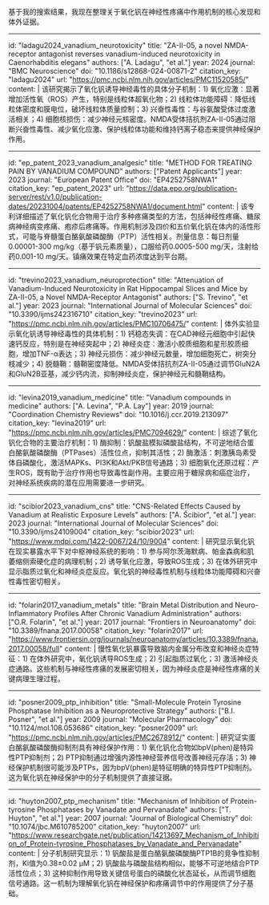基于我的搜索结果，我现在整理关于氧化钒在神经性疼痛中作用机制的核心发现和体外证据。

----
id: "ladagu2024_vanadium_neurotoxicity"
title: "ZA-II-05, a novel NMDA-receptor antagonist reverses vanadium-induced neurotoxicity in Caenorhabditis elegans"
authors: ["A. Ladagu", "et al."]
year: 2024
journal: "BMC Neuroscience"
doi: "10.1186/s12868-024-00871-2"
citation_key: "ladagu2024"
url: "https://pmc.ncbi.nlm.nih.gov/articles/PMC11520585/"
content: |
  该研究揭示了氧化钒诱导神经毒性的具体分子机制：1) 氧化应激：显著增加活性氧（ROS）产生，特别是线粒体超氧化物；2) 线粒体功能障碍：降低线粒体密度和膜电位，破坏线粒体质量控制；3) 兴奋性毒性：与谷氨酸受体过度激活相关；4) 细胞核损伤：减少神经元核密度。NMDA受体拮抗剂ZA-II-05通过阻断兴奋性毒性、减少氧化应激、保护线粒体功能和维持钙离子稳态来提供神经保护作用。

----
id: "ep_patent_2023_vanadium_analgesic"
title: "METHOD FOR TREATING PAIN BY VANADIUM COMPOUND"
authors: ["Patent Applicants"]
year: 2023
journal: "European Patent Office"
doi: "EP4252758NWA1"
citation_key: "ep_patent_2023"
url: "https://data.epo.org/publication-server/rest/v1.0/publication-dates/20231004/patents/EP4252758NWA1/document.html"
content: |
  该专利详细描述了氧化钒化合物用于治疗多种疼痛类型的方法，包括神经性疼痛、糖尿病神经病变疼痛、疱疹后疼痛等。作用机制涉及四价和五价氧化钒在体内的活性形式，可能与脊髓蛋白酪氨酸磷酸酶（PTP）活性相关。剂量信息：每日剂量0.00001-300 mg/kg（基于钒元素质量），口服给药0.0005-500 mg/天，注射给药0.001-10 mg/天。镇痛效果在特定血药浓度达到平台期。

----
id: "trevino2023_vanadium_neuroprotection"
title: "Attenuation of Vanadium-Induced Neurotoxicity in Rat Hippocampal Slices and Mice by ZA-II-05, a Novel NMDA-Receptor Antagonist"
authors: ["S. Trevino", "et al."]
year: 2023
journal: "International Journal of Molecular Sciences"
doi: "10.3390/ijms242316710"
citation_key: "trevino2023"
url: "https://pmc.ncbi.nlm.nih.gov/articles/PMC10706475/"
content: |
  体外实验显示氧化钒诱导神经毒性的具体机制：1) 钙稳态失调：在CAD神经元细胞中引起快速钙反应，特别是在神经突起中；2) 神经炎症：激活小胶质细胞和星形胶质细胞，增加TNF-α表达；3) 神经元损伤：减少神经元数量，增加细胞死亡，树突分枝减少；4) 脱髓鞘：髓鞘密度降低。NMDA受体拮抗剂ZA-II-05通过调节GluN2A和GluN2B亚基，减少钙内流，抑制神经炎症，保护神经元和髓鞘结构。

----
id: "levina2019_vanadium_medicine"
title: "Vanadium compounds in medicine"
authors: ["A. Levina", "P.A. Lay"]
year: 2019
journal: "Coordination Chemistry Reviews"
doi: "10.1016/j.ccr.2019.213097"
citation_key: "levina2019"
url: "https://pmc.ncbi.nlm.nih.gov/articles/PMC7094629/"
content: |
  综述了氧化钒化合物的主要治疗机制：1) 酶抑制：钒酸盐模拟磷酸盐结构，不可逆地结合蛋白酪氨酸磷酸酶（PTPases）活性位点，抑制其活性；2) 酶激活：刺激胰岛素受体自磷酸化，激活MAPKs、PI3K和Akt/PKB信号通路；3) 细胞氧化还原过程：产生ROS，既有助于治疗作用也导致毒性副作用。主要应用于糖尿病和癌症治疗，对神经系统疾病的潜在应用需要进一步研究。

----
id: "scibior2023_vanadium_cns"
title: "CNS-Related Effects Caused by Vanadium at Realistic Exposure Levels"
authors: ["A. Ścibior", "et al."]
year: 2023
journal: "International Journal of Molecular Sciences"
doi: "10.3390/ijms24109004"
citation_key: "scibior2023"
url: "https://www.mdpi.com/1422-0067/24/10/9004"
content: |
  研究显示氧化钒在现实暴露水平下对中枢神经系统的影响：1) 参与阿尔茨海默病、帕金森病和肌萎缩侧索硬化症的病理机制；2) 诱导氧化应激，导致ROS生成；3) 在体外研究中显示脂质过氧化和神经炎症反应。氧化钒的神经毒性机制与线粒体功能障碍和兴奋性毒性密切相关。

----
id: "folarin2017_vanadium_metals"
title: "Brain Metal Distribution and Neuro-Inflammatory Profiles After Chronic Vanadium Administration"
authors: ["O.R. Folarin", "et al."]
year: 2017
journal: "Frontiers in Neuroanatomy"
doi: "10.3389/fnana.2017.00058"
citation_key: "folarin2017"
url: "https://www.frontiersin.org/journals/neuroanatomy/articles/10.3389/fnana.2017.00058/full"
content: |
  慢性氧化钒暴露导致脑内金属分布改变和神经炎症特征：1) 在体外研究中，氧化钒诱导ROS生成；2) 引起脂质过氧化；3) 激活神经炎症通路。这些机制与神经性疼痛的发展密切相关，因为神经炎症是神经性疼痛的关键病理生理过程。

----
id: "posner2009_ptp_inhibition"
title: "Small-Molecule Protein Tyrosine Phosphatase Inhibition as a Neuroprotective Strategy"
authors: ["B.I. Posner", "et al."]
year: 2009
journal: "Molecular Pharmacology"
doi: "10.1124/mol.108.053686"
citation_key: "posner2009"
url: "https://pmc.ncbi.nlm.nih.gov/articles/PMC2678912/"
content: |
  研究证实蛋白酪氨酸磷酸酶抑制剂具有神经保护作用：1) 氧化钒化合物如bpV(phen)是特异性PTP抑制剂；2) PTP抑制通过增强内源性神经营养信号改善神经元存活；3) 神经保护机制很可能涉及PTPs，因为bpV(phen)是特征明确的特异性PTP抑制剂。这为氧化钒在神经保护中的分子机制提供了直接证据。

----
id: "huyton2007_ptp_mechanism"
title: "Mechanism of Inhibition of Protein-tyrosine Phosphatases by Vanadate and Pervanadate"
authors: ["T. Huyton", "et al."]
year: 2007
journal: "Journal of Biological Chemistry"
doi: "10.1074/jbc.M610785200"
citation_key: "huyton2007"
url: "https://www.researchgate.net/publication/14213697_Mechanism_of_Inhibition_of_Protein-tyrosine_Phosphatases_by_Vanadate_and_Pervanadate"
content: |
  分子机制研究显示：1) 钒酸盐是蛋白酪氨酸磷酸酶PTP1B的竞争性抑制剂，Ki值为0.38±0.02 μM；2) 钒酸盐与磷酸盐结构相似，能够不可逆地结合PTP活性位点；3) 这种抑制作用导致关键信号蛋白的磷酸化状态延长，从而调节细胞信号通路。这一机制为理解氧化钒在神经保护和疼痛调节中的作用提供了分子基础。